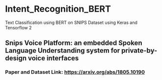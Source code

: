 # Intent_Recognition_BERT
Text Classification using BERT on SNIPS Dataset using Keras and Tensorflow 2

## Snips Voice Platform: an embedded Spoken Language Understanding system for private-by-design voice interfaces

### Paper and Dataset Link: https://arxiv.org/abs/1805.10190

